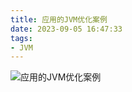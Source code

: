```yaml
---
title: 应用的JVM优化案例
date: 2023-09-05 16:47:33
tags:
- JVM
---
```



![应用的JVM优化案例](/pic/工程/服务端/一次应用的JVM调优示例/JVM调优示例.jpg)